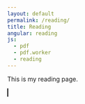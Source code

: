 ```yaml
---
layout: default
permalink: /reading/
title: Reading
angular: reading
js:
  - pdf
  - pdf.worker
  - reading
---
```

This is my reading page.

<canvas id="the-canvas" style="border:1px solid black;"/>
